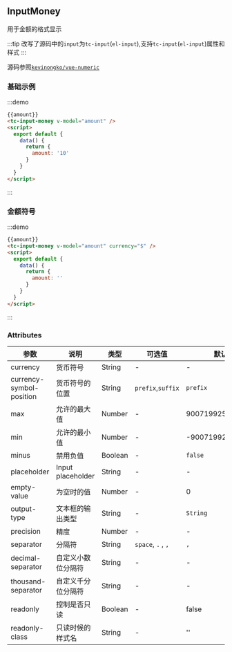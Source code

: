 
## InputMoney

用于金额的格式显示

:::tip
改写了源码中的`input`为`tc-input`(`el-input`),支持`tc-input`(`el-input`)属性和样式
:::

源码参照[`kevinongko/vue-numeric`](https://github.com/kevinongko/vue-numeric)


### 基础示例
:::demo
```html
{{amount}}
<tc-input-money v-model="amount" />
<script>
  export default {
    data() {
      return {
        amount: '10'
      }
    }
  }
</script>
```
:::

### 金额符号
:::demo
```html
{{amount}}
<tc-input-money v-model="amount" currency="$" />
<script>
  export default {
    data() {
      return {
        amount: ''
      }
    }
  }
</script>
```
:::

### Attributes
| 参数 | 说明 | 类型 | 可选值 | 默认值   |
|------  |-----|---- |----- |---- |
| currency | 货币符号 |String | - | - |
| currency-symbol-position | 货币符号的位置 | String | `prefix`,`suffix` | `prefix` |
| max | 允许的最大值 | Number | - | 9007199254740991 |
| min | 允许的最小值 | Number | - | -9007199254740991 |
| minus | 禁用负值 | Boolean | - | `false` |
| placeholder | Input placeholder | String | - | - |
| empty-value | 为空时的值 | Number | - | 0 |
| output-type | 文本框的输出类型 | String | - |`String`|
| precision | 精度 | Number | - | - |
| separator | 分隔符 | String | `space`, `.` , `,` | `,` |
| decimal-separator | 自定义小数位分隔符 | String | - | - |
| thousand-separator | 自定义千分位分隔符 | String | - | - |
| readonly | 控制是否只读 | Boolean | - | false |
| readonly-class | 只读时候的样式名 | String | - | '' |
